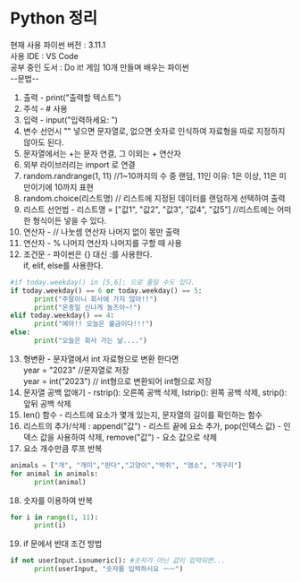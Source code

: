 # Python 정리 
현재 사용 파이썬 버전 : 3.11.1   
사용 IDE :  VS Code  
공부 중인 도서 : Do it! 게임 10개 만들며 배우는 파이썬  
--문법--  
1. 출력 - print("출력할 텍스트")   
2. 주석 -  # 사용  
3. 입력 - input("입력하세요: ")  
4. 변수 선언시 "" 넣으면 문자열로, 없으면 숫자로 인식하여 자료형을 따로 지정하지 않아도 된다.  
5. 문자열에서는 +는 문자 연결, 그 이외는 + 연산자  
6. 외부 라이브러리는 import 로 연결  
7. random.randrange(1, 11) //1~10까지의 수 중 랜덤, 11인 이유: 1은 이상, 11은 미만이기에 10까지 표현  
8. random.choice(리스트명) // 리스트에 지정된 데이터를 랜덤하게 선택하여 출력  
9. 리스트 선언법 - 리스트명  = ["값1", "값2", "값3", "값4", "값5"]  //리스트에는 어떠한 형식이든 넣을 수 있다.   
10. 연산자 - // 나눗셈 연산자 나머지 없이 몫만 출력  
11. 연산자 - % 나머지 연산자 나머지를 구할 때 사용   
12. 조건문 - 파이썬은 {} 대신 :를 사용한다.  
            if, elif, else를 사용한다.  
```py
#if today.weekday() in [5,6]: 으로 줄일 수도 있다.  
if today.weekday() == 6 or today.weekday() == 5:  
      print("주말이니 회사에 가지 않아!!")  
      print("온종일 신나게 놀즈아~!")  
elif today.weekday() == 4:   
      print("예아!! 오늘은 불금이다!!!")  
else:   
      print("오늘은 회사 가는 날....")  
```
13. 형변환 - 문자열에서 int 자료형으로 변환 한다면  
    year = "2023" //문자열로 저장  
    year = int("2023") // int형으로 변환되어 int형으로 저장  
14. 문자열 공백 없애기 - rstrip(): 오른쪽 공백 삭제, lstrip(): 왼쪽 공백 삭제, strip(): 앞뒤 공백 삭제  
15. len() 함수 - 리스트에 요소가 몇개 있는지, 문자열의 길이를 확인하는 함수  
16. 리스트의 추가/삭제 : append("값") - 리스트 끝에 요소 추가, pop(인덱스 값) - 인덱스 값을 사용하여 삭제, remove("값") - 요소 값으로 삭제  
17. 요소 개수만큼 루프 반복   
```py
animals = ["개", "개미","판다","고양이","박쥐", "염소", "개구리"]  
for animal in animals:    
      print(animal)    
```
18. 숫자를 이용하여 반복  
```py
for i in range(1, 11):  
      print(i)
```
19. if 문에서 반대 조건 방법
```py
if not userInput.isnumeric(): #숫자가 아닌 값이 입력되면...
      print(userInput, "숫자를 입력하시요 ㅡㅡ")
```

